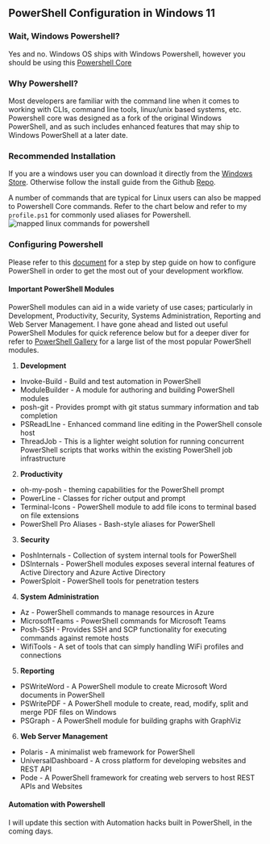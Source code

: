 ## PowerShell Configuration in Windows 11

### Wait, Windows Powershell? 
Yes and no. Windows OS ships with Windows Powershell, however you should be using this [Powershell Core](https://github.com/PowerShell/PowerShell)

### Why Powershell?
Most developers are familiar with the command line when it comes to working with CLIs, command line tools, linux/unix based systems, etc. Powershell core was designed as a fork of the original Windows PowerShell, and as such includes enhanced features that may ship to Windows PowerShell at a later date.

### Recommended Installation 
If you are a windows user you can download it directly from the [Windows Store](https://www.microsoft.com/en-us/p/powershell/9mz1snwt0n5d). Otherwise follow the install guide from the Github [Repo](https://github.com/PowerShell/PowerShell). 

A number of commands that are typical for Linux users can also be mapped to Powershell Core commands. Refer to the chart below and refer to my `profile.ps1` for commonly used aliases for Powershell. 
![mapped linux commands for powershell](https://res.cloudinary.com/dzmc7doja/image/upload/v1644128638/notes-imgcontent/powershell_config.png)

### Configuring Powershell 
Please refer to this [document](https://github.com/Jzbonner/jzbonner/tree/main/development-environment) for a step by step guide on how to configure PowerShell in order to get the most out of your development workflow.

#### Important PowerShell Modules 
PowerShell modules can aid in a wide variety of use cases; particularly in Development, Productivity, Security, Systems Administration, Reporting and Web Server Management. I have gone ahead and listed out useful PowerShell Modules for quick reference below but for a deeper diver for refer to [PowerShell Gallery](https://www.powershellgallery.com/packages) for a large list of the most popular PowerShell modules. 
1. **Development**
* Invoke-Build - Build and test automation in PowerShell 
* ModuleBuilder - A module for authoring and building PowerShell modules
* posh-git - Provides prompt with git status summary information and tab completion
* PSReadLIne - Enhanced command line editing in the PowerShell console host 
* ThreadJob - This is a lighter weight solution for running concurrent PowerShell scripts that works within the existing PowerShell job infrastructure

2. **Productivity**
* oh-my-posh - theming capabilities for the PowerShell prompt
* PowerLine - Classes for richer output and prompt 
* Terminal-Icons - PowerShell module to add file icons to terminal based on file extensions 
* PowerShell Pro Aliases - Bash-style aliases for PowerShell 

3. **Security**
* PoshInternals - Collection of system internal tools for PowerShell 
* DSInternals - PowerShell modules exposes several internal features of Active Directory and Azure Active Directory 
* PowerSploit - PowerShell tools for penetration testers 

4. **System Administration**
* Az - PowerShell commands to manage resources in Azure  
* MicrosoftTeams - PowerShell commands for Microsoft Teams 
* Posh-SSH - Provides SSH and SCP functionality for executing commands against remote hosts 
* WifiTools - A set of tools that can simply handling WiFi profiles and connections

5. **Reporting**
* PSWriteWord - A PowerShell module to create Microsoft Word documents in PowerShell
* PSWritePDF - A PowerShell module to create, read, modify, split and merge PDF files on Windows
* PSGraph - A PowerShell module for building graphs with GraphViz

6. **Web Server Management**
* Polaris - A minimalist web framework for PowerShell
* UniversalDashboard - A cross platform for developing websites and REST API
* Pode - A PowerShell framework for creating web servers to host REST APIs and Websites

#### Automation with Powershell
I will update this section with Automation hacks built in PowerShell, in the coming days. 
